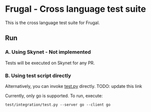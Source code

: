 # Frugal - Cross language test suite

This is the cross language test suite for Frugal.

## Run

### A. Using Skynet - Not implemented

Tests will be executed on Skynet for any PR. 

### B. Using test script directly

Alternatively, you can invoke [test.py](test.py) directly.   TODO: update this link

Currently, only go is supported.  To run, execute:

    test/integration/test.py --server go --client go

